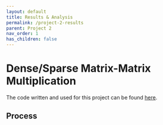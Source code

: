 ```yaml
---
layout: default
title: Results & Analysis
permalink: /project-2-results
parent: Project 2
nav_order: 1
has_children: false
---
```


# Dense/Sparse Matrix-Matrix Multiplication

The code written and used for this project can be found [here](https://github.com/vereimyst/ACS-Project-2).

## Process